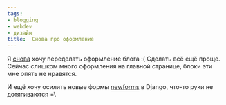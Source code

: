 ```yaml
---
tags:
- blogging
- webdev
- дизайн
title:  Снова про оформление
---
```


Я [снова][] хочу переделать оформление блога :( Сделать всё ещё проще.
Сейчас слишком много оформления на главной странице, блоки эти мне опять
не нравятся.

И ещё хочу осилить новые формы [newforms][] в Django, что-то руки не
дотягиваются =\\

  [снова]: http://dzhus.org/posts/2006-08-22-268.html
  [newforms]: http://www.djangoproject.com/documentation/newforms/

